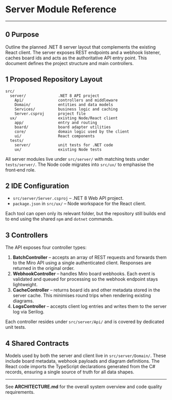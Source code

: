 # Server Module Reference

---

## 0 Purpose

Outline the planned .NET 8 server layout that complements the existing React
client. The server exposes REST endpoints and a webhook listener, caches board
ids and acts as the authoritative API entry point. This document defines the
project structure and main controllers.

## 1 Proposed Repository Layout

```
src/
  server/              .NET 8 API project
    Api/               controllers and middleware
    Domain/            entities and data models
    Services/          business logic and caching
    Server.csproj      project file
  ux/                  existing Node/React client
    app/               entry and routing
    board/             board adapter utilities
    core/              domain logic used by the client
    ui/                React components
  tests/
    server/            unit tests for .NET code
    ux/                existing Node tests
```

All server modules live under `src/server/` with matching tests under
`tests/server/`. The Node code migrates into `src/ux/` to emphasise the
front‑end role.

## 2 IDE Configuration

- `src/server/Server.csproj` – .NET 8 Web API project.
- `package.json` in `src/ux/` – Node workspace for the React client.

Each tool can open only its relevant folder, but the repository still builds end
to end using the shared `npm` and `dotnet` commands.

## 3 Controllers

The API exposes four controller types:

1. **BatchController** – accepts an array of REST requests and forwards them to
   the Miro API using a single authenticated client. Responses are returned in
   the original order.
2. **WebhookController** – handles Miro board webhooks. Each event is validated
   and queued for processing so the webhook endpoint stays lightweight.
3. **CacheController** – returns board ids and other metadata stored in the
   server cache. This minimises round trips when rendering existing diagrams.
4. **LogsController** – accepts client log entries and writes them to the server
   log via Serilog.

Each controller resides under `src/server/Api/` and is covered by dedicated unit
tests.

## 4 Shared Contracts

Models used by both the server and client live in `src/server/Domain/`. These
include board metadata, webhook payloads and diagram definitions. The React code
imports the TypeScript declarations generated from the C# records, ensuring a
single source of truth for all data shapes.

---

See **ARCHITECTURE.md** for the overall system overview and code quality
requirements.

